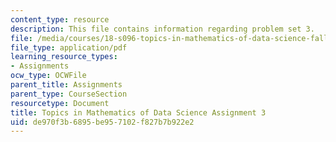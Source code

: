 ```yaml
---
content_type: resource
description: This file contains information regarding problem set 3.
file: /media/courses/18-s096-topics-in-mathematics-of-data-science-fall-2015/de970f3b6895be957102f827b7b922e2_MIT18_S096F15_Homework_3.pdf
file_type: application/pdf
learning_resource_types:
- Assignments
ocw_type: OCWFile
parent_title: Assignments
parent_type: CourseSection
resourcetype: Document
title: Topics in Mathematics of Data Science Assignment 3
uid: de970f3b-6895-be95-7102-f827b7b922e2
---
```

